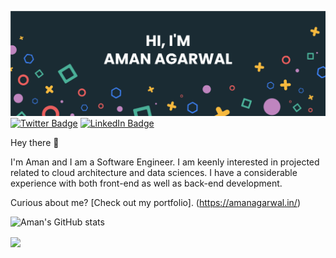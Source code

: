 [![Braydon's GitHub Banner](./assets/GitHubHeader.jpg)](https://amanagarwal.in)
[![Twitter Badge](https://img.shields.io/badge/Twitter-Profile-informational?style=flat&logo=twitter&logoColor=white&color=1CA2F1)](https://twitter.com/cyclopaman)
[![LinkedIn Badge](https://img.shields.io/badge/LinkedIn-Profile-informational?style=flat&logo=linkedin&logoColor=white&color=0D76A8)](https://www.linkedin.com/in/amanagarwal123/)

Hey there 👋

I'm Aman and I am a Software Engineer. I am keenly interested in projected related to cloud architecture and data sciences. I have a considerable experience with both front-end as well as back-end development. 

Curious about me? [Check out my portfolio]. (https://amanagarwal.in/)

![Aman's GitHub stats](https://github-readme-stats.vercel.app/api?username=agarwalaman263&show_icons=true)
<p>
<img align="center" src="https://github-readme-stats.vercel.app/api/top-langs/?username=braydoncoyer&hide=html,css"/>
</p>
